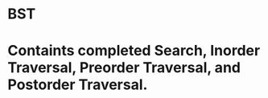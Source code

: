 # BST
# Containts completed Search, Inorder Traversal, Preorder Traversal, and Postorder Traversal.
